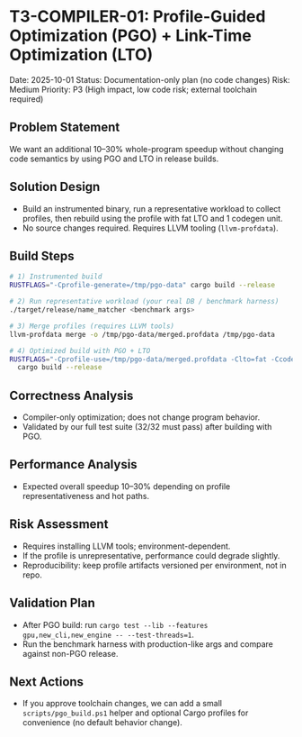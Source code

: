 # T3-COMPILER-01: Profile-Guided Optimization (PGO) + Link-Time Optimization (LTO)

Date: 2025-10-01
Status: Documentation-only plan (no code changes)
Risk: Medium
Priority: P3 (High impact, low code risk; external toolchain required)

## Problem Statement
We want an additional 10–30% whole-program speedup without changing code semantics by using PGO and LTO in release builds.

## Solution Design
- Build an instrumented binary, run a representative workload to collect profiles, then rebuild using the profile with fat LTO and 1 codegen unit.
- No source changes required. Requires LLVM tooling (`llvm-profdata`).

## Build Steps
```bash
# 1) Instrumented build
RUSTFLAGS="-Cprofile-generate=/tmp/pgo-data" cargo build --release

# 2) Run representative workload (your real DB / benchmark harness)
./target/release/name_matcher <benchmark args>

# 3) Merge profiles (requires LLVM tools)
llvm-profdata merge -o /tmp/pgo-data/merged.profdata /tmp/pgo-data

# 4) Optimized build with PGO + LTO
RUSTFLAGS="-Cprofile-use=/tmp/pgo-data/merged.profdata -Clto=fat -Ccodegen-units=1" \
  cargo build --release
```

## Correctness Analysis
- Compiler-only optimization; does not change program behavior.
- Validated by our full test suite (32/32 must pass) after building with PGO.

## Performance Analysis
- Expected overall speedup 10–30% depending on profile representativeness and hot paths.

## Risk Assessment
- Requires installing LLVM tools; environment-dependent.
- If the profile is unrepresentative, performance could degrade slightly.
- Reproducibility: keep profile artifacts versioned per environment, not in repo.

## Validation Plan
- After PGO build: run `cargo test --lib --features gpu,new_cli,new_engine -- --test-threads=1`.
- Run the benchmark harness with production-like args and compare against non-PGO release.

## Next Actions
- If you approve toolchain changes, we can add a small `scripts/pgo_build.ps1` helper and optional Cargo profiles for convenience (no default behavior change).


